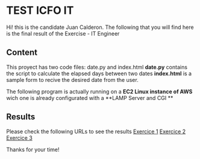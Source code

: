 
# TEST ICFO IT 
Hi! this is the candidate Juan Calderon. The following that you will find here is the final result of the Exercise - IT Engineer

## Content
This proyect has two code files: date.py and index.html **date.py** contains the script to calculate the elapsed days between two dates **index.html** is a sample form to recive the desired date from the user.

The following program is actually running on a **EC2 Linux instance of AWS** wich one is already configurated with a **LAMP Server and CGI ** 

## Results
Please check the following URLs to see the results
[Exercice 1](http://icfotest.hopto.org/)
[Exercice 2](http://icfotest.hopto.org/python)
[Exercice 3](http://icfotest.hopto.org/days/)



Thanks for your time!



